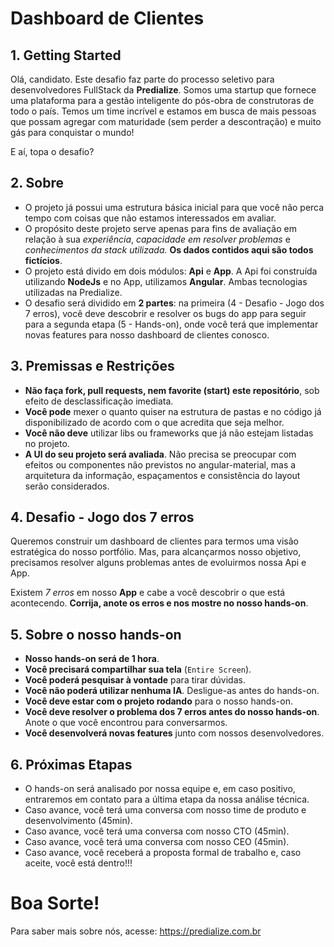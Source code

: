# Dashboard de Clientes

## 1. Getting Started

Olá, candidato. Este desafio faz parte do processo seletivo para desenvolvedores FullStack da **Predialize**. Somos uma startup que fornece uma plataforma para a gestão inteligente do pós-obra de construtoras de todo o país.
Temos um time incrível e estamos em busca de mais pessoas que possam agregar com maturidade (sem perder a descontração) e muito gás para conquistar o mundo!

E aí, topa o desafio?

## 2. Sobre

- O projeto já possui uma estrutura básica inicial para que você não perca tempo com coisas que não estamos interessados em avaliar.
- O propósito deste projeto serve apenas para fins de avaliação em relação à sua _experiência_, _capacidade em resolver problemas_ e _conhecimentos da stack utilizada._ **Os dados contidos aqui são todos fictícios**.
- O projeto está divido em dois módulos: **Api** e **App**. A Api foi construída utilizando **NodeJs** e no App, utilizamos **Angular**. Ambas tecnologias utilizadas na Predialize.
- O desafio será dividido em **2 partes**: na primeira (4 - Desafio - Jogo dos 7 erros), você deve descobrir e resolver os bugs do app para seguir para a segunda etapa (5 - Hands-on), onde você terá que implementar novas features para nosso dashboard de clientes conosco.

## 3. Premissas e Restrições

- **Não faça fork, pull requests, nem favorite (start) este repositório**, sob efeito de desclassificação imediata.
- **Você pode** mexer o quanto quiser na estrutura de pastas e no código já disponibilizado de acordo com o que acredita que seja melhor.
- **Você não deve** utilizar libs ou frameworks que já não estejam listadas no projeto.
- **A UI do seu projeto será avaliada**. Não precisa se preocupar com efeitos ou componentes não previstos no angular-material, mas a arquitetura da informação, espaçamentos e consistência do layout serão considerados.

## 4. Desafio - Jogo dos 7 erros

Queremos construir um dashboard de clientes para termos uma visão estratégica do nosso portfólio. Mas, para alcançarmos nosso objetivo, precisamos resolver alguns problemas antes de evoluirmos nossa Api e App.

Existem _7 erros_ em nosso **App** e cabe a você descobrir o que está acontecendo. **Corrija, anote os erros e nos mostre no nosso hands-on**.

## 5. Sobre o nosso hands-on

- **Nosso hands-on será de 1 hora**.
- **Você precisará compartilhar sua tela** (`Entire Screen`).
- **Você poderá pesquisar à vontade** para tirar dúvidas.
- **Você não poderá utilizar nenhuma IA**. Desligue-as antes do hands-on.
- **Você deve estar com o projeto rodando** para o nosso hands-on.
- **Você deve resolver o problema dos 7 erros antes do nosso hands-on**. Anote o que você encontrou para conversarmos.
- **Você desenvolverá novas features** junto com nossos desenvolvedores.

## 6. Próximas Etapas

- O hands-on será analisado por nossa equipe e, em caso positivo, entraremos em contato para a última etapa da nossa análise técnica.
- Caso avance, você terá uma conversa com nosso time de produto e desenvolvimento (45min).
- Caso avance, você terá uma conversa com nosso CTO (45min).
- Caso avance, você terá uma conversa com nosso CEO (45min).
- Caso avance, você receberá a proposta formal de trabalho e, caso aceite, você está dentro!!!

# Boa Sorte!

Para saber mais sobre nós, acesse: https://predialize.com.br

